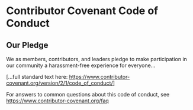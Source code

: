 # Contributor Covenant Code of Conduct

## Our Pledge

We as members, contributors, and leaders pledge to make participation in our community a harassment-free experience for everyone...

[...full standard text here: https://www.contributor-covenant.org/version/2/1/code_of_conduct/]

For answers to common questions about this code of conduct, see https://www.contributor-covenant.org/faq
